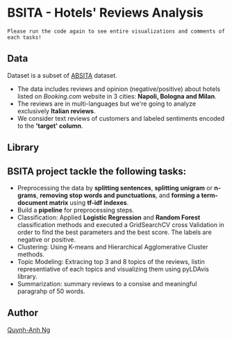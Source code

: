 # BSITA - Hotels' Reviews Analysis
```
Please run the code again to see entire visualizations and comments of each tasks!
```

## Data
Dataset is a subset of [ABSITA](http://sag.art.uniroma2.it/absita/data/) dataset.

- The data includes reviews and opinion (negative/positive) about hotels listed on *Booking.com* website in 3 cities: **Napoli, Bologna and Milan**. 
- The reviews are in multi-languages but we're going to analyze exclusively **Italian reviews**.
- We consider text reviews of customers and labeled sentiments encoded to the **'target' column**.

## Library

## BSITA project tackle the following tasks:
- Preprocessing the data by **splitting sentences**, **splitting unigram** or **n-grams**, **removing stop words and punctuations**, and **forming a term-document matrix** using **tf-idf indexes**.
- Build a **pipeline** for preprocessing steps.
- Classification: Applied **Logistic Regression** and **Random Forest**  classification methods and executed a GridSearchCV cross Validation in order to find the best parameters and the best score. The labels are negative or positive. 
- Clustering: Using K-means and Hierarchical Agglomerative Cluster methods.
- Topic Modeling: Extracing top 3 and 8 topics of the reviews, listin representiative of each topics and visualizing them using pyLDAvis library.
- Summarization: summary reviews to a consise and meaningful paragrahp of 50 words. 
## Author
[Quynh-Anh Ng](https://github.com/jyanqa)
